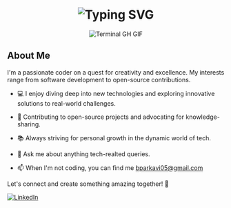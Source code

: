 <div align="center">
    <h1><img src="https://readme-typing-svg.herokuapp.com?font=Jetbrains+mono&size=40&duration=3000&color=33FF33&center=true&vCenter=true&width=435&lines=Hey..+I'm+Parkavi+B;This+is..;..my+Github..;" alt="Typing SVG"/></h1>
    <p><img src="termina-gh.gif" alt="Terminal GH GIF" /></p>
</div>

## About Me
I'm a passionate coder on a quest for creativity and excellence. My interests range from software development to open-source contributions.

- 💻 I enjoy diving deep into new technologies and exploring innovative solutions to real-world challenges.
  
- 🌱 Contributing to open-source projects and advocating for knowledge-sharing.
  
- 📚 Always striving for personal growth in the dynamic world of tech.
  
- 💬 Ask me about anything tech-realted queries.
  
- 📫 When I'm not coding, you can find me bparkavi05@gmail.com


Let's connect and create something amazing together! 🚀
<div align="left">
    <!-- Replace href with your links -->
    <a href="https://www.linkedin.com/in/https://www.linkedin.com/in/parkavi-b-85a215269//">
        <img src="https://img.shields.io/badge/LinkedIn-0077B5?style=for-the-badge&logo=linkedin&logoColor=white" alt="LinkedIn"/>
    </a>
</div>

<!---
parkavi2905/parkavi2905 is a ✨ special ✨ repository because its `README.md` (this file) appears on your GitHub profile.
You can click the Preview link to take a look at your changes.
--->
